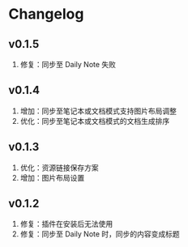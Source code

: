 # Changelog

## v0.1.5

1. 修复：同步至 Daily Note 失败

## v0.1.4

1. 增加：同步至笔记本或文档模式支持图片布局调整
2. 优化：同步至笔记本或文档模式的文档生成排序

## v0.1.3

1. 优化：资源链接保存方案
2. 增加：图片布局设置

## v0.1.2

1. 修复：插件在安装后无法使用
2. 修复：同步至 Daily Note 时，同步的内容变成标题

